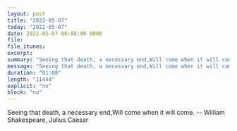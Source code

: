 ```yaml
---
layout: post
title: "2022-05-07"
today: "2022-05-07"
date: 2022-05-07 00:00:00 0000
file:
file_itunes:
excerpt:
summary: "Seeing that death, a necessary end,Will come when it will come. -- William Shakespeare, Julius Caesar "
message: "Seeing that death, a necessary end,Will come when it will come. -- William Shakespeare, Julius Caesar "
duration: "01:00"
length: "11444"
explicit: "no"
block: "no"
---
```

Seeing that death, a necessary end,Will come when it will come. -- William Shakespeare, Julius Caesar 

